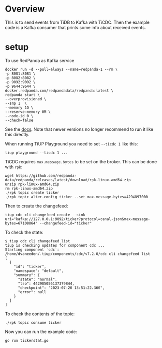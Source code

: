# Overview

This is to send events from TiDB to Kafka with TiCDC. Then the example code is a Kafka consumer that prints some info about received events.

# setup

To use RedPanda as Kafka service

```
docker run -d --pull=always --name=redpanda-1 --rm \
-p 8081:8081 \
-p 8082:8082 \
-p 9092:9092 \
-p 9644:9644 \
docker.redpanda.com/redpandadata/redpanda:latest \
redpanda start \
--overprovisioned \
--smp 1  \
--memory 1G \
--reserve-memory 0M \
--node-id 0 \
--check=false
```

See the [docs](https://docs.redpanda.com/docs/21.11/quickstart/quick-start-docker/). Note that newer versions no longer recommend to run it like this directly.

When running TiUP Playground you need to set `--ticdc 1` like this:
```
tiup playground --ticdc 1 ...
```

TiCDC requires `max.message.bytes` to be set on the broker. This can be done with `rpk`:
```
wget https://github.com/redpanda-data/redpanda/releases/latest/download/rpk-linux-amd64.zip
unzip rpk-linux-amd64.zip 
rm rpk-linux-amd64.zip 
./rpk topic create ticker
./rpk topic alter-config ticker --set max.message.bytes=4294897000
```

Then to create the changefeed:
```
tiup cdc cli changefeed create --sink-uri="kafka://127.0.0.1:9092/ticker?protocol=canal-json&max-message-bytes=67108864" --changefeed-id="ticker"
```

To check the state:
```
$ tiup cdc cli changefeed list
tiup is checking updates for component cdc ...
Starting component `cdc`: /home/dvaneeden/.tiup/components/cdc/v7.2.0/cdc cli changefeed list
[
  {
    "id": "ticker",
    "namespace": "default",
    "summary": {
      "state": "normal",
      "tso": 442985056137379844,
      "checkpoint": "2023-07-20 13:51:22.360",
      "error": null
    }
  }
]
```

To check the contents of the topic:
```
./rpk topic consume ticker
```

Now you can run the example code:
```
go run tickerstat.go
```